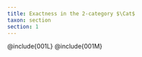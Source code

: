 ```yaml
---
title: Exactness in the 2-category $\Cat$
taxon: section
section: 1
---
```


@include{001L}
@include{001M}